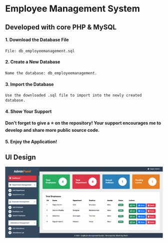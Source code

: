 # Employee Management System
## Developed with core PHP & MySQL

#### 1. Download the Database File

    File: db_employeemanagement.sql

#### 2. Create a New Database
    Name the database: db_employeemanagement.

#### 3. Import the Database
    Use the downloaded .sql file to import into the newly created database.

#### 4. Show Your Support
#### Don’t forget to give a ⭐ on the repository! Your support encourages me to develop and share more public source code.
#### 5. Enjoy the Application!

## UI Design
<img src="./ui-design/dashboard-design.jpg" alt="Employee Management System with core PHP & MySQL">